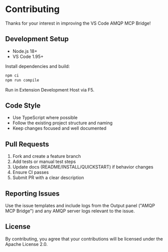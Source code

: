 # Contributing

Thanks for your interest in improving the VS Code AMQP MCP Bridge!

## Development Setup

- Node.js 18+
- VS Code 1.95+

Install dependencies and build:

```bash
npm ci
npm run compile
```

Run in Extension Development Host via F5.

## Code Style

- Use TypeScript where possible
- Follow the existing project structure and naming
- Keep changes focused and well documented

## Pull Requests

1. Fork and create a feature branch
2. Add tests or manual test steps
3. Update docs (README/INSTALL/QUICKSTART) if behavior changes
4. Ensure CI passes
5. Submit PR with a clear description

## Reporting Issues

Use the issue templates and include logs from the Output panel ("AMQP MCP Bridge") and any AMQP server logs relevant to the issue.

## License

By contributing, you agree that your contributions will be licensed under the Apache License 2.0.
